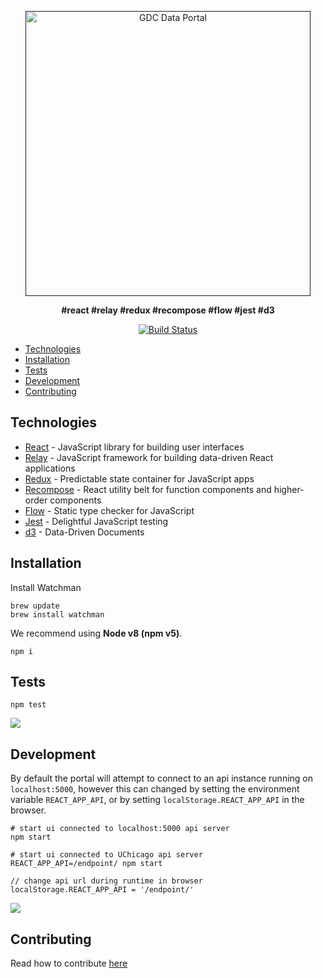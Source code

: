<p align="center">
	<a href="">
		<img src="http://i.imgur.com/b6arSwT.png" width="456" alt="GDC Data Portal">
	</a>
</p>
<p align="center">
  <b>#react #relay #redux #recompose #flow #jest #d3</b>
</p>
<p align="center">
	<a href="https://travis-ci.org/NCI-GDC/portal-ui">
		<img src="https://travis-ci.org/KPMP/portal-ui.svg?branch=develop"
			 alt="Build Status">
	</a>
</p>

- [Technologies](#technologies)
- [Installation](#installation)
- [Tests](#tests)
- [Development](#development)
- [Contributing](#contributing)

## Technologies

- [React](https://facebook.github.io/react/) - JavaScript library for building user interfaces
- [Relay](https://facebook.github.io/relay/) - JavaScript framework for building data-driven React applications
- [Redux](http://redux.js.org/) - Predictable state container for JavaScript apps
- [Recompose](https://github.com/acdlite/recompose) - React utility belt for function components and higher-order components
- [Flow](https://flow.org/) - Static type checker for JavaScript
- [Jest](https://facebook.github.io/jest/) - Delightful JavaScript testing
- [d3](https://d3js.org/) - Data-Driven Documents

## Installation

Install Watchman

```
brew update
brew install watchman
```

We recommend using **Node v8 (npm v5)**.

```
npm i
```

## Tests

```
npm test
```

<img src="http://i.imgur.com/SBplvwn.png" />

## Development

By default the portal will attempt to connect to an api instance running on `localhost:5000`, however this can changed by setting the environment variable `REACT_APP_API`, or by setting `localStorage.REACT_APP_API` in the browser.

```
# start ui connected to localhost:5000 api server
npm start

# start ui connected to UChicago api server
REACT_APP_API=/endpoint/ npm start

// change api url during runtime in browser
localStorage.REACT_APP_API = '/endpoint/'
```

<img src="http://i.imgur.com/5dQYvoW.png" />

## Contributing

Read how to contribute [here](CONTRIBUTING.md)

